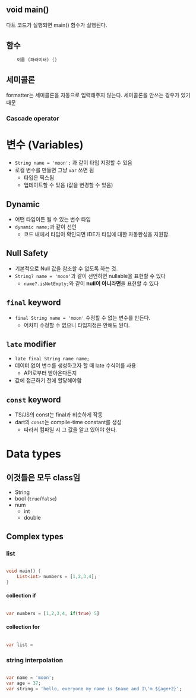 ## void main()

다트 코드가 실행되면 main() 함수가 실행된다.

## 함수

```dart
	이름 (파라미터) {}
```

## 세미콜론

formatter는 세미콜론을 자동으로 입력해주지 않는다. 세미콜론을 안쓰는 경우가 있기 때문

### Cascade operator

# 변수 (Variables)

- `String name = 'moon';` 과 같이 타입 지정할 수 있음
- 로컬 변수를 만들면 그냥 `var` 쓰면 됨
	- 타입은 픽스됨
	- 업데이트할 수 있음 (값을 변경할 수 있음)

## Dynamic

- 어떤 타입이든 될 수 있는 변수 타입
- `dynamic name;`과 같이 선언
	- 코드 내에서 타입이 확인되면 IDE가 타입에 대한 자동완성을 지원함.

## Null Safety

- 기본적으로 Null 값을 참조할 수 없도록 하는 것.
- `String? name = 'moon'`과 같이 선언하면 nullable을 표현할 수 있다
	- `name?.isNotEmpty;`와 같이 **null이 아니라면**을 표현할 수 있다

## `final` keyword

- `final String name = 'moon'` 수정할 수 없는 변수를 만든다.
	- 어차피 수정할 수 없으니 타입지정은 안해도 된다.

## `late` modifier

- `late final String name name;`
- 데이터 없이 변수를 생성하고자 할 때 late 수식어를 사용
	- API로부터 받아온다든지
- 값에 접근하기 전에 할당해야함

## `const` keyword

- TS/JS의 const는 final과 비슷하게 작동
- dart의 `const`는 compile-time constant를 생성
	- 따라서 컴파일 시 그 값을 알고 있어야 한다.

# Data types

## 이것들은 모두 class임

- String
- bool (`true`/`false`)
- num 
	- int
	- double

## Complex types

### list

```dart

void main() {
	List<int> numbers = [1,2,3,4];
}

```

#### collection if

```dart

var numbers = [1,2,3,4, if(true) 5]

```

#### collection for

```dart

var list = 

```

### string interpolation

```dart

var name = 'moon';
var age = 37;
var string = 'hello, everyone my name is $name and I\'m ${age+2}';

```

